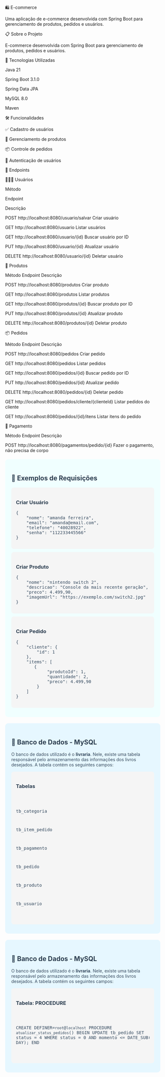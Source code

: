 🛍️ E-commerce

Uma aplicação de e-commerce desenvolvida com Spring Boot para gerenciamento de produtos, pedidos e usuários.

📋 Sobre o Projeto

E-commerce desenvolvida com Spring Boot para gerenciamento de produtos, pedidos e usuários.

🚀 Tecnologias Utilizadas


Java 21

Spring Boot 3.1.0

Spring Data JPA

MySQL 8.0

Maven


🛠️ Funcionalidades

✅ Cadastro de usuários

🛒 Gerenciamento de produtos

📦 Controle de pedidos

🔐 Autenticação de usuários


📝 Endpoints


👨‍👦‍👦 Usuários



Método

Endpoint

Descrição



POST
http://localhost:8080/usuario/salvar
Criar usuário


GET
http://localhost:8080/usuario
Listar usuários


GET
http://localhost:8080/usuario/{id}
Buscar usuário por ID


PUT
http://localhost:8080/usuario/{id}
Atualizar usuário


DELETE
http://localhost:8080/usuario/{id}
Deletar usuário


🛒 Produtos



Método
Endpoint
Descrição



POST
http://localhost:8080/produtos
Criar produto


GET
http://localhost:8080/produtos
Listar produtos


GET
http://localhost:8080/produtos/{id}
Buscar produto por ID


PUT
http://localhost:8080/produtos/{id}
Atualizar produto


DELETE
http://localhost:8080/produtos/{id}
Deletar produto


📦 Pedidos



Método
Endpoint
Descrição



POST
http://localhost:8080/pedidos
Criar pedido


GET
http://localhost:8080/pedidos
Listar pedidos


GET
http://localhost:8080/pedidos/{id}
Buscar pedido por ID


PUT
http://localhost:8080/pedidos/{id}
Atualizar pedido


DELETE
http://localhost:8080/pedidos/{id}
Deletar pedido


GET
http://localhost:8080/pedidos/cliente/{clienteId}
Listar pedidos do cliente


GET
http://localhost:8080/pedidos/{id}/itens
Listar itens do pedido


💸 Pagamento



Método
Endpoint
Descrição



POST
http://localhost:8080/pagamentos/pedido/{id}
Fazer o pagamento, não precisa de corpo




<div style="background-color: #f0ffff; padding: 20px; border-radius: 10px; margin: 20px 0;">
  <h2 style="color: #2c3e50;">🎨 Exemplos de Requisições</h2>
  
  <div style="background-color: #f5f5f5; padding: 15px; border-radius: 8px; margin: 10px 0;">
    <h3 style="color: #2c3e50;">Criar Usuário</h3>
    <pre style="color: #34495e;">
{
    "nome": "amanda ferreira",
    "email": "amanda@email.com",
    "telefone": "40028922",
    "senha": "112233445566"
}</pre>
  </div>

  <div style="background-color: #f5f5f5; padding: 15px; border-radius: 8px; margin: 10px 0;">
    <h3 style="color: #2c3e50;">Criar Produto</h3>
    <pre style="color: #34495e;">
{
    "nome": "nintendo switch 2",
    "descricao": "Console da mais recente geração",
    "preco": 4.499,90,
    "imagemUrl": "https://exemplo.com/switch2.jpg"
}</pre>
  </div>

  <div style="background-color: #f5f5f5; padding: 15px; border-radius: 8px; margin: 10px 0;">
    <h3 style="color: #2c3e50;">Criar Pedido</h3>
    <pre style="color: #34495e;">
{
    "cliente": {
        "id": 1
    },
    "items": [
       {
            "produtoId": 1,
            "quantidade": 2,
            "preco": 4.499,90
        }
    ]
}</pre>
  </div>
</div>


<div style="background-color: #e6f7ff; padding: 20px; border-radius: 10px; margin: 20px 0;"> <h2 style="color: #2c3e50;">💾 Banco de Dados - MySQL</h2> <p style="color: #34495e;">O banco de dados utilizado é o <strong>livraria</strong>. Nele, existe uma tabela responsável pelo armazenamento das informações dos livros desejados. A tabela contém os seguintes campos:</p> <div style="background-color: #f5f5f5; padding: 15px; border-radius: 8px; margin: 10px 0;"> <h3 style="color: #2c3e50;">Tabelas</h3> <pre style="color: #34495e;"> 


tb_categoria

tb_item_pedido

tb_pagamento

tb_pedido

tb_produto

tb_usuario

</div> </div>


<div style="background-color: #e6f7ff; padding: 20px; border-radius: 10px; margin: 20px 0;"> <h2 style="color: #2c3e50;">💾 Banco de Dados - MySQL</h2> <p style="color: #34495e;">O banco de dados utilizado é o <strong>livraria</strong>. Nele, existe uma tabela responsável pelo armazenamento das informações dos livros desejados. A tabela contém os seguintes campos:</p> <div style="background-color: #f5f5f5; padding: 15px; border-radius: 8px; margin: 10px 0;"> <h3 style="color: #2c3e50;">Tabela: PROCEDURE</h3> <pre style="color: #34495e;"> 


CREATE DEFINER=`root`@`localhost` PROCEDURE `atualizar_status_pedidos`()
BEGIN
    UPDATE tb_pedido
    SET status = 4
    WHERE status = 0
    AND momento <= DATE_SUB(NOW(), INTERVAL 3 DAY);
END

</div> </div>

